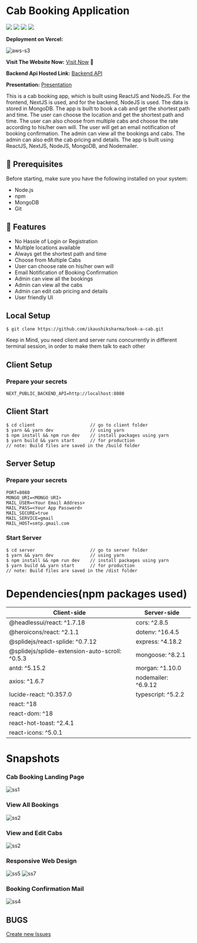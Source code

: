 # Cab Booking Application

<p>
<img src="https://img.shields.io/badge/ReactJS-blue?logo=react">
<img src="https://img.shields.io/badge/NextJs-black?logo=vercel">
<img src="https://img.shields.io/badge/Backend-NodeJS-green?logo=node.js">
<img src="https://img.shields.io/badge/DataBase-MongoDB-lightgreen?logo=mongoDB">

</p>

**Deployment on Vercel:**

![aws-s3](https://img.shields.io/badge/Vercel-black?logo=vercel)

**Visit The Website Now:**
[Visit Now](https://cab.kaushiksharma.tech) 🚀

**Backend Api Hosted Link:** [Backend API](https://cabapi.kaushiksharma.tech/)

**Presentation:** [Presentation](https://cdn.cosmicjs.com/d1bc76f0-e2c8-11ee-a01e-c56f185aea7b-cab-booking-presentation.pdf)

This is a cab booking app, which is built using ReactJS and NodeJS. For the frontend, NextJS is used, and for the backend, NodeJS is used. The data is stored in MongoDB. The app is built to book a cab and get the shortest path and time. The user can choose the location and get the shortest path and time. The user can also choose from multiple cabs and choose the rate according to his/her own will. The user will get an email notification of booking confirmation. The admin can view all the bookings and cabs. The admin can also edit the cab pricing and details. The app is built using ReactJS, NextJS, NodeJS, MongoDB, and Nodemailer.

## 📌 Prerequisites

Before starting, make sure you have the following installed on your system:

- Node.js
- npm
- MongoDB
- Git

## 🚀 Features

- No Hassle of Login or Registration
- Multiple locations available
- Always get the shortest path and time
- Choose from Multiple Cabs
- User can choose rate on his/her own will
- Email Notification of Booking Confirmation
- Admin can view all the bookings
- Admin can view all the cabs
- Admin can edit cab pricing and details
- User friendly UI

## Local Setup

```terminal
$ git clone https://github.com/ikaushiksharma/book-a-cab.git
```

Keep in Mind, you need client and server runs concurrently in different terminal session, in order to make them talk to each other

## Client Setup

### Prepare your secrets

```terminal
NEXT_PUBLIC_BACKEND_API=http://localhost:8080
```

## Client Start

```terminal
$ cd client                     // go to client folder
$ yarn && yarn dev              // using yarn
$ npm install && npm run dev    // install packages using yarn
$ yarn build && yarn start      // for production
// note: Build files are saved in the /build folder
```

## Server Setup

### Prepare your secrets

```terminal
PORT=8080
MONGO_URI=<MONGO URI>
MAIL_USER=<Your Email Address>
MAIL_PASS=<Your App Password>
MAIL_SECURE=true
MAIL_SERVICE=gmail
MAIL_HOST=smtp.gmail.com
```

### Start Server

```terminal
$ cd server                     // go to server folder
$ yarn && yarn dev              // using yarn
$ npm install && npm run dev    // install packages using yarn
$ yarn build && yarn start      // for production
// note: Build files are saved in the /dist folder
```

# Dependencies(npm packages used)

| Client-side                                    | Server-side         |
| ---------------------------------------------- | ------------------- |
| @headlessui/react: ^1.7.18                     | cors: ^2.8.5        |
| @heroicons/react: ^2.1.1                       | dotenv: ^16.4.5     |
| @splidejs/react-splide: ^0.7.12                | express: ^4.18.2    |
| @splidejs/splide-extension-auto-scroll: ^0.5.3 | mongoose: ^8.2.1    |
| antd: ^5.15.2                                  | morgan: ^1.10.0     |
| axios: ^1.6.7                                  | nodemailer: ^6.9.12 |
| lucide-react: ^0.357.0                         | typescript: ^5.2.2  |
| react: ^18                                     |                     |
| react-dom: ^18                                 |                     |
| react-hot-toast: ^2.4.1                        |                     |
| react-icons: ^5.0.1                            |                     |

# Snapshots

### Cab Booking Landing Page

![ss1](https://cdn.cosmicjs.com/bdf02680-e2be-11ee-a01e-c56f185aea7b-Screenshot_15-3-2024_164718_cab.kaushiksharma.tech.jpeg)

### View All Bookings

![ss2](https://cdn.cosmicjs.com/a5462560-e2c0-11ee-a01e-c56f185aea7b-Screenshot_15-3-2024_17853_cab.kaushiksharma.tech.jpeg)

### View and Edit Cabs

![ss2](https://cdn.cosmicjs.com/bdf35ad0-e2be-11ee-a01e-c56f185aea7b-Screenshot_15-3-2024_164735_cab.kaushiksharma.tech.jpeg)

### Responsive Web Design

![ss5](https://cdn.cosmicjs.com/cae302d0-e2bf-11ee-a01e-c56f185aea7b-Screenshot_15-3-2024_16480_cab.kaushiksharma.tech-1.jpeg)
![ss7](https://cdn.cosmicjs.com/92f90bd0-e2bf-11ee-a01e-c56f185aea7b-Screenshot_15-3-2024_17029_cab.kaushiksharma.tech.jpeg)

### Booking Confirmation Mail

![ss4](https://cdn.cosmicjs.com/07661480-e2c1-11ee-a01e-c56f185aea7b-Screenshot-49.png)

## BUGS

[Create new Issues](https://github.com/ikaushiksharma/book-a-cab.git)
